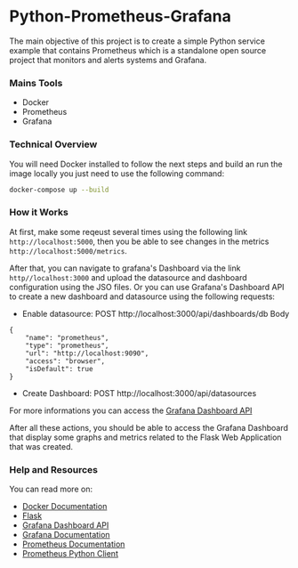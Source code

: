# Python-Prometheus-Grafana

The main objective of this project is to create a simple Python service example that contains Prometheus which is a standalone open source project that monitors and alerts systems and Grafana.

### Mains Tools
- Docker
- Prometheus
- Grafana

### Technical Overview

You will need Docker installed to follow the next steps and build an run the image locally you just need to use the following command:

```bash
docker-compose up --build
```

### How it Works

At first, make some reqeust several times using the following link `http://localhost:5000`, then you be able to see changes in the metrics `http://localhost:5000/metrics`.

After that, you can navigate to grafana's Dashboard via the link `http//localhost:3000` and upload the datasource and dashboard configuration using the JSO files. Or you can use Grafana's Dashboard API to create a new dashboard and datasource using the following requests:

- Enable datasource:
POST http://localhost:3000/api/dashboards/db
Body
```
{
    "name": "prometheus",
    "type": "prometheus",
    "url": "http://localhost:9090",
    "access": "browser",
    "isDefault": true
}
```

- Create Dashboard:
POST http://localhost:3000/api/datasources

For more informations you can access the [Grafana Dashboard API](https://grafana.com/docs/grafana/latest/http_api/dashboard/)

After all these actions, you should be able to access the Grafana Dashboard that display some graphs and metrics related to the Flask Web Application that was created.

### Help and Resources

You can read more on:

- [Docker Documentation](https://docs.docker.com/get-started/overview/)
- [Flask](https://flask.palletsprojects.com/en/2.0.x/)
- [Grafana Dashboard API](https://grafana.com/docs/grafana/latest/http_api/dashboard/)
- [Grafana Documentation](https://grafana.com)
- [Prometheus Documentation](http://prometheus.io)
- [Prometheus Python Client](https://github.com/prometheus/client_python)